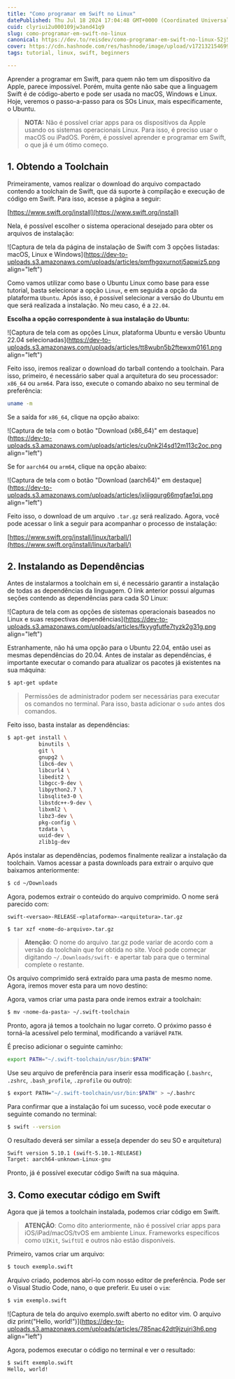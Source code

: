 ```yaml
---
title: "Como programar em Swift no Linux"
datePublished: Thu Jul 18 2024 17:04:48 GMT+0000 (Coordinated Universal Time)
cuid: clyriui2u000109jw3and41q9
slug: como-programar-em-swift-no-linux
canonical: https://dev.to/reisdev/como-programar-em-swift-no-linux-52j5
cover: https://cdn.hashnode.com/res/hashnode/image/upload/v1721321546991/8038a3ce-2df6-4770-bba7-5435689f6a5a.png
tags: tutorial, linux, swift, beginners

---
```


Aprender a programar em Swift, para quem não tem um dispositivo da Apple, parece impossível. Porém, muita gente não sabe que a linguagem Swift é de código-aberto e pode ser usada no macOS, Windows e Linux. Hoje, veremos o passo-a-passo para os SOs Linux, mais especificamente, o Ubuntu.

> **NOTA:** Não é possível criar apps para os dispositivos da Apple usando os sistemas operacionais Linux. Para isso, é preciso usar o macOS ou iPadOS. Porém, é possível aprender e programar em Swift, o que já é um ótimo começo.

## 1\. Obtendo a Toolchain

Primeiramente, vamos realizar o download do arquivo compactado contendo a toolchain de Swift, que dá suporte à compilação e execução de código em Swift. Para isso, acesse a página a seguir:

[https://www.swift.org/install](https://www.swift.org/install)

Nela, é possível escolher o sistema operacional desejado para obter os arquivos de instalação:

![Captura de tela da página de instalação de Swift com 3 opções listadas: macOS, Linux e Windows](https://dev-to-uploads.s3.amazonaws.com/uploads/articles/pmfhgqxurnotj5apwiz5.png align="left")

Como vamos utilizar como base o Ubuntu Linux como base para esse tutorial, basta selecionar a opção `Linux`, e em seguida a opção da plataforma `Ubuntu`. Após isso, é possível selecionar a versão do Ubuntu em que será realizada a instalação. No meu caso, é a `22.04`.

**Escolha a opção correspondente à sua instalação do Ubuntu:**

![Captura de tela com as opções Linux, plataforma Ubuntu e versão Ubuntu 22.04 selecionadas](https://dev-to-uploads.s3.amazonaws.com/uploads/articles/tt8wubn5b2ftewxm0161.png align="left")

Feito isso, iremos realizar o download do tarball contendo a toolchain. Para isso, primeiro, é necessário saber qual a arquitetura do seu processador: `x86_64` ou `arm64`. Para isso, execute o comando abaixo no seu terminal de preferência:

```sh
uname -m
```

Se a saída for `x86_64`, clique na opção abaixo:

![Captura de tela com o botão "Download (x86_64)" em destaque](https://dev-to-uploads.s3.amazonaws.com/uploads/articles/cu0nk2l4sd12m113c2oc.png align="left")

Se for `aarch64` ou `arm64`, clique na opção abaixo:

![Captura de tela com o botão "Download (aarch64)" em destaque](https://dev-to-uploads.s3.amazonaws.com/uploads/articles/jxliigqurg66mgfae1qi.png align="left")

Feito isso, o download de um arquivo `.tar.gz` será realizado. Agora, você pode acessar o link a seguir para acompanhar o processo de instalação:

[https://www.swift.org/install/linux/tarball/](https://www.swift.org/install/linux/tarball/)

## 2\. Instalando as Dependências

Antes de instalarmos a toolchain em si, é necessário garantir a instalação de todas as dependências da linguagem. O link anterior possui algumas seções contendo as dependências para cada SO Linux:

![Captura de tela com as opções de sistemas operacionais baseados no Linux e suas respectivas dependências](https://dev-to-uploads.s3.amazonaws.com/uploads/articles/fkyygfutfe7tyzk2g31g.png align="left")

Estranhamente, não há uma opção para o Ubuntu 22.04, então usei as mesmas dependências do 20.04. Antes de instalar as dependências, é importante executar o comando para atualizar os pacotes já existentes na sua máquina:

```sh
$ apt-get update
```

> Permissões de administrador podem ser necessárias para executar os comandos no terminal. Para isso, basta adicionar o `sudo` antes dos comandos.

Feito isso, basta instalar as dependências:

```sh
$ apt-get install \
          binutils \
          git \
          gnupg2 \
          libc6-dev \
          libcurl4 \
          libedit2 \
          libgcc-9-dev \
          libpython2.7 \
          libsqlite3-0 \
          libstdc++-9-dev \
          libxml2 \
          libz3-dev \
          pkg-config \
          tzdata \
          uuid-dev \
          zlib1g-dev
```

Após instalar as dependências, podemos finalmente realizar a instalação da toolchain. Vamos acessar a pasta downloads para extrair o arquivo que baixamos anteriormente:

```sh
$ cd ~/Downloads
```

Agora, podemos extrair o conteúdo do arquivo comprimido. O nome será parecido com:

`swift-<versao>-RELEASE-<plataforma>-<arquitetura>.tar.gz`

```plaintext
$ tar xzf <nome-do-arquivo>.tar.gz
```

> **Atenção**: O nome do arquivo .tar.gz pode variar de acordo com a versão da toolchain que for obtida no site. Você pode começar digitando `~/.Downloads/swift-` e apertar tab para que o terminal complete o restante.

Os arquivo comprimido será extraído para uma pasta de mesmo nome. Agora, iremos mover esta para um novo destino:

Agora, vamos criar uma pasta para onde iremos extrair a toolchain:

```sh
$ mv <nome-da-pasta> ~/.swift-toolchain
```

Pronto, agora já temos a toolchain no lugar correto. O próximo passo é torná-la acessível pelo terminal, modificando a variável `PATH`.

É preciso adicionar o seguinte caminho:

```sh
export PATH="~/.swift-toolchain/usr/bin:$PATH"
```

Use seu arquivo de preferência para inserir essa modificação (`.bashrc`, `.zshrc`, `.bash_profile`, `.zprofile` ou outro):

```sh
$ export PATH="~/.swift-toolchain/usr/bin:$PATH" > ~/.bashrc
```

Para confirmar que a instalação foi um sucesso, você pode executar o seguinte comando no terminal:

```sh
$ swift --version
```

O resultado deverá ser similar a esse(a depender do seu SO e arquitetura)

```sh
Swift version 5.10.1 (swift-5.10.1-RELEASE)
Target: aarch64-unknown-Linux-gnu
```

Pronto, já é possível executar código Swift na sua máquina.

## 3\. Como executar código em Swift

Agora que já temos a toolchain instalada, podemos criar código em Swift.

> **ATENÇÃO**: Como dito anteriormente, não é possível criar apps para iOS/iPad/macOS/tvOS em ambiente Linux. Frameworks específicos como `UIKit`, `SwiftUI` e outros não estão disponíveis.

Primeiro, vamos criar um arquivo:

```sh
$ touch exemplo.swift
```

Arquivo criado, podemos abrí-lo com nosso editor de preferência. Pode ser o Visual Studio Code, nano, o que preferir. Eu usei o `vim`:

```sh
$ vim exemplo.swift
```

![Captura de tela do arquivo exemplo.swift aberto no editor vim. O arquivo diz print("Hello, world!")](https://dev-to-uploads.s3.amazonaws.com/uploads/articles/785nac42dt9jzujri3h6.png align="left")

Agora, podemos executar o código no terminal e ver o resultado:

```sh
$ swift exemplo.swift 
Hello, world!
```